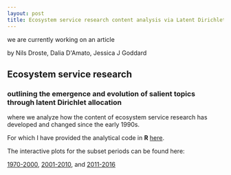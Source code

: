 ```yaml
---
layout: post
title: Ecosystem service research content analysis via Latent Dirichlet Allocation
---
```

<div class="message">
  we are currently working on an article
</div>

by Nils Droste, Dalia D'Amato, Jessica J Goddard

## Ecosystem service research
### outlining the emergence and evolution of salient topics through latent Dirichlet allocation

where we analyze how the content of ecosystem service research has developed and changed since the early 1990s.

For which I have provided the analytical code in **R** [here](https://github.com/NilsDroste/ES-LDA).

The interactive plots for the subset periods can be found here:

[1970-2000](http://nils.droste.io/research/ES_LDA/topicmodelvis_1970_2000/index.html),
[2001-2010](http://nils.droste.io/research/ES_LDA/topicmodelvis_2001_2010/index.html), and
[2011-2016](http://nils.droste.io/research/ES_LDA/topicmodelvis_2011_2016/index.html)
